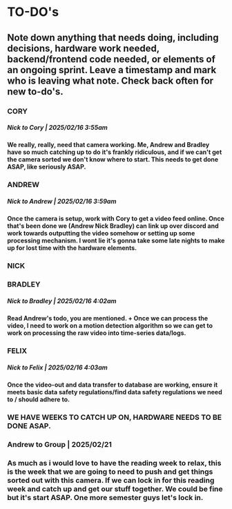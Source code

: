 # TO-DO's
## Note down anything that needs doing, including decisions, hardware work needed, backend/frontend code needed, or elements of an ongoing sprint. Leave a timestamp and mark who is leaving what note.    Check back often for new to-do's.

### CORY
##### Nick to Cory | 2025/02/16 3:55am
#### We really, really, need that camera working. Me, Andrew and Bradley have so much catching up to do it's frankly ridiculous, and if we can't get the camera sorted we don't know where to start. This needs to get done ASAP, like seriously ASAP.

### ANDREW
##### Nick to Andrew | 2025/02/16 3:59am
#### Once the camera is setup, work with Cory to get a video feed online. Once that's been done we (Andrew Nick Bradley) can link up over discord and work towards outputting the video somehow or setting up some processing mechanism. I wont lie it's gonna take some late nights to make up for lost time with the hardware elements.

### NICK

### BRADLEY
##### Nick to Bradley | 2025/02/16 4:02am
#### Read Andrew's todo, you are mentioned. + Once we can process the video, I need to work on a motion detection algorithm so we can get to work on processing the raw video into time-series data/logs.

### FELIX
##### Nick to Felix | 2025/02/16 4:03am
#### Once the video-out and data transfer to database are working, ensure it meets basic data safety regulations/find data safety regulations we need to / should adhere to.

### WE HAVE WEEKS TO CATCH UP ON, HARDWARE NEEDS TO BE DONE ASAP.

### Andrew to Group | 2025/02/21 

### As much as i would love to have the reading week to relax, this is the week that we are going to need to push and get things sorted out with this camera. If we can lock in for this reading week and catch up and get our stuff together. We could be fine but it's start ASAP. One more semester guys let's lock in. 


